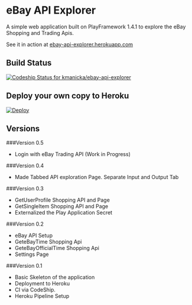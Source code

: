 # eBay API Explorer

A simple web application built on PlayFramework 1.4.1 to explore the eBay Shopping and Trading Apis.

See it in action at  [ebay-api-explorer.herokuapp.com](https://ebay-api-explorer.herokuapp.com/)

## Build Status
[ ![Codeship Status for kmanicka/ebay-api-explorer](https://codeship.com/projects/e21d7bd0-ae87-0133-6578-6624307c89c5/status?branch=master)](https://codeship.com/projects/132388)


## Deploy your own copy to Heroku
[![Deploy](https://www.herokucdn.com/deploy/button.svg)](https://heroku.com/deploy?template=https://github.com/kmanicka/ebay-api-explorer/tree/master)



## Versions

###Version 0.5
* Login with eBay Trading API (Work in Progress) 

###Version 0.4
* Made Tabbed API exploration Page. Separate Input and Output Tab 

###Version 0.3
* GetUserProfile Shopping API and Page
* GetSingleItem Shopping API and Page
* Externalized the Play Application Secret

###Version 0.2
* eBay API Setup
* GeteBayTime Shopping Api
* GeteBayOfficialTime Shopping Api
* Settings Page

###Version 0.1
* Basic Skeleton of the application
* Deployment to Heroku
* CI via CodeShip.
* Heroku Pipeline Setup